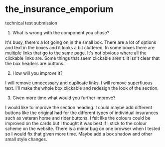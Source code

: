 # the_insurance_emporium
 technical test submission

1) What is wrong with the component you chose?
 
It's busy, there's a lot going on in the small box. 
There are a lot of options and text in the boxes and it looks a bit cluttered. 
In some boxes there are multiple links that go to the same page. 
It's not obvious where all the clickable links are. Some things that seem clickable aren't.
It isn't clear that the box headers are buttons. 

2) How will you improve it?

I will remove unnecessary and duplicate links. 
I will remove superfluous text. 
I'll make the whole box clickable and redesign the look of the section.

3) Given more time what would you further improve?

I would like to improve the section heading. 
I could maybe add different buttons like the original had for the different types of individual insurances such as veteran horse and rider buttons.
I felt like the colours could be improved on the cards but I thought it was best if I stick to the colour scheme on the website.
There is a minor bug on one browser when I tested so I would fix that given more time.
Maybe add a box shadow and other small style changes.

